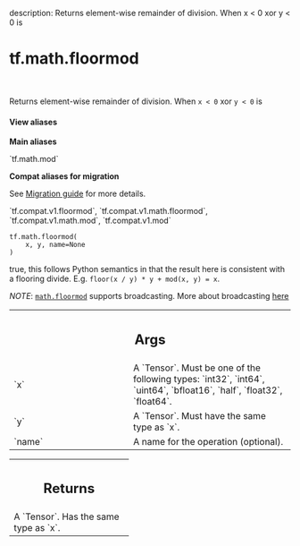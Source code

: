 description: Returns element-wise remainder of division. When x < 0 xor y < 0 is

<div itemscope itemtype="http://developers.google.com/ReferenceObject">
<meta itemprop="name" content="tf.math.floormod" />
<meta itemprop="path" content="Stable" />
</div>

# tf.math.floormod

<!-- Insert buttons and diff -->

<table class="tfo-notebook-buttons tfo-api nocontent" align="left">

</table>



Returns element-wise remainder of division. When `x < 0` xor `y < 0` is

<section class="expandable">
  <h4 class="showalways">View aliases</h4>
  <p>
<b>Main aliases</b>
<p>`tf.math.mod`</p>

<b>Compat aliases for migration</b>
<p>See
<a href="https://www.tensorflow.org/guide/migrate">Migration guide</a> for
more details.</p>
<p>`tf.compat.v1.floormod`, `tf.compat.v1.math.floormod`, `tf.compat.v1.math.mod`, `tf.compat.v1.mod`</p>
</p>
</section>

<pre class="devsite-click-to-copy prettyprint lang-py tfo-signature-link">
<code>tf.math.floormod(
    x, y, name=None
)
</code></pre>



<!-- Placeholder for "Used in" -->

true, this follows Python semantics in that the result here is consistent
with a flooring divide. E.g. `floor(x / y) * y + mod(x, y) = x`.

*NOTE*: <a href="../../tf/math/floormod.md"><code>math.floormod</code></a> supports broadcasting. More about broadcasting
[here](http://docs.scipy.org/doc/numpy/user/basics.broadcasting.html)

<!-- Tabular view -->
 <table class="responsive fixed orange">
<colgroup><col width="214px"><col></colgroup>
<tr><th colspan="2"><h2 class="add-link">Args</h2></th></tr>

<tr>
<td>
`x`
</td>
<td>
A `Tensor`. Must be one of the following types: `int32`, `int64`, `uint64`, `bfloat16`, `half`, `float32`, `float64`.
</td>
</tr><tr>
<td>
`y`
</td>
<td>
A `Tensor`. Must have the same type as `x`.
</td>
</tr><tr>
<td>
`name`
</td>
<td>
A name for the operation (optional).
</td>
</tr>
</table>



<!-- Tabular view -->
 <table class="responsive fixed orange">
<colgroup><col width="214px"><col></colgroup>
<tr><th colspan="2"><h2 class="add-link">Returns</h2></th></tr>
<tr class="alt">
<td colspan="2">
A `Tensor`. Has the same type as `x`.
</td>
</tr>

</table>

